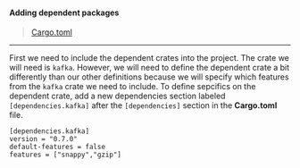 #### Adding dependent packages
>[Cargo.toml](https://github.com/dsietz/rust-daas/blob/master/Cargo.toml)

---

First we need to include the dependent crates into the project. The crate we will need is `kafka`. However, we will need to define the dependent crate a bit differently than our other definitions because we will specify which features from the `kafka` crate we need to include. To define sepcifics on the dependent crate, add a new dependencies section labeled `[dependencies.kafka]` after the `[dependencies]` section in the **Cargo.toml** file.  

```
[dependencies.kafka]
version = "0.7.0"
default-features = false
features = ["snappy","gzip"]
```